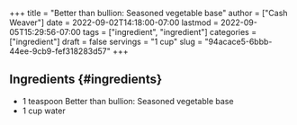 +++
title = "Better than bullion: Seasoned vegetable base"
author = ["Cash Weaver"]
date = 2022-09-02T14:18:00-07:00
lastmod = 2022-09-05T15:29:56-07:00
tags = ["ingredient", "ingredient"]
categories = ["ingredient"]
draft = false
servings = "1 cup"
slug = "94acace5-6bbb-44ee-9cb9-fef318283d57"
+++

## Ingredients {#ingredients}

<div class="ingredients">

-   1 teaspoon Better than bullion: Seasoned vegetable base
-   1 cup water

</div>

